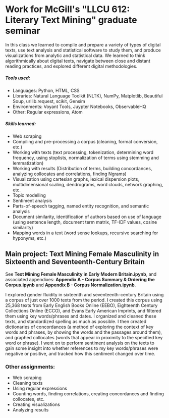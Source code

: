 # Work for McGill's "LLCU 612: Literary Text Mining" graduate seminar

In this class we learned to compile and prepare a variety of types of digital texts, use text analysis and statistical software to study them, and produce visualizations from analytic and statistical data. We learned to think algorithmically about digital texts, navigate between close and distant reading practices, and explored different digital methodologies. 

##### Tools used: #####
 * Languages: Python, HTML, CSS
 * Libraries: Natural Language Toolkit (NLTK), NumPy, Matplotlib, Beautiful Soup, urllib.request, scikit, Gensim
 * Environments: Voyant Tools, Juypter Notebooks, ObservableHQ
 * Other: Regular expressions, Atom
    
##### Skills learned: #####

* Web scraping
* Compiling and pre-processing a corpus (cleaning, format conversion, etc.) 
* Working with texts (text processing, tokenization, determining word frequency, using stoplists, normalization of terms using stemming and lemmatization)
* Working with results (Distribution of terms, building concordances, analyzing collocates and correlations, finding Ngrams)
* Visualization using cartesian graphs, lexical dispersion plots, multidimensional scaling, dendrograms, word clouds, network graphing, etc.
* Topic modelling
* Sentiment analysis 
* Parts-of-speech tagging, named entity recognition, and semantic analysis
* Document similarity, identification of authors based on use of language (using sentence length, document term matrix, TF-IDF values, cosine similarity)
* Mapping words in a text (word sense lookups, recursive searching for hyponyms, etc.)
  

## Main project: Text Mining Female Masculinity in Sixteenth and Seventeenth-Century Britain
See **Text Mining Female Masculinity in Early Modern Britain.ipynb**, and associated appendixes: **Appendix A - Corpus Summary & Ordering the Corpus.ipynb** and **Appendix B - Corpus Normalization.ipynb**. 

I explored gender fluidity in sixteenth and seventeenth-century Britain using a corpus of just over 1000 texts from the period. I created this corpus using 25,368 texts from Early English Books Online (EEBO), Eighteenth Century Collections Online (ECCO), and Evans Early American Imprints, and filtered them using key words/phrases and dates. I organized and cleaned these texts, and standardized spelling as much as possible. I then created dictionaries of concordances (a method of exploring the context of key words and phrases, by showing the words and the passages around them), and graphed collocates (words that appear in proximity to the specified key word or phrase). I went on to perform sentiment analysis on the texts to gain some insight into whether references to my key words/phrases were negative or positive, and tracked how this sentiment changed over time.

### Other assignments: ### 

* Web scraping
* Cleaning texts
* Using regular expressions
* Counting words, finding correlations, creating concordances and finding collocates, etc.
* Creating visualizations 
* Analyzing results

